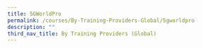 ```yaml
---
title: 5GWorldPro
permalink: /courses/By-Training-Providers-Global/5gworldpro
description: ""
third_nav_title: By Training Providers (Global)
---
```

